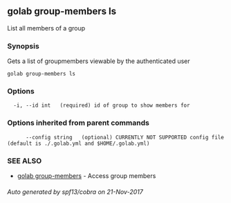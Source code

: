 ## golab group-members ls

List all members of a group

### Synopsis


Gets a list of groupmembers viewable by the authenticated user

```
golab group-members ls
```

### Options

```
  -i, --id int   (required) id of group to show members for
```

### Options inherited from parent commands

```
      --config string   (optional) CURRENTLY NOT SUPPORTED config file (default is ./.golab.yml and $HOME/.golab.yml)
```

### SEE ALSO
* [golab group-members](golab_group-members.md)	 - Access group members

###### Auto generated by spf13/cobra on 21-Nov-2017

